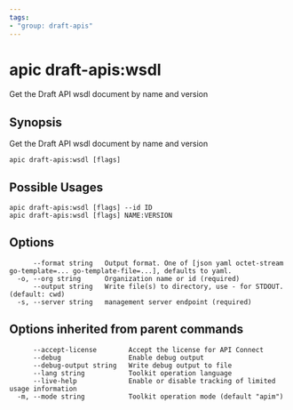 ```yaml
---
tags:
- "group: draft-apis"
---
```

# apic draft-apis:wsdl

Get the Draft API wsdl document by name and version

## Synopsis

Get the Draft API wsdl document by name and version

```
apic draft-apis:wsdl [flags]
```

## Possible Usages

```
apic draft-apis:wsdl [flags] --id ID
apic draft-apis:wsdl [flags] NAME:VERSION
```

## Options

```
      --format string   Output format. One of [json yaml octet-stream go-template=... go-template-file=...], defaults to yaml.
  -o, --org string      Organization name or id (required)
      --output string   Write file(s) to directory, use - for STDOUT. (default: cwd)
  -s, --server string   management server endpoint (required)
```

## Options inherited from parent commands

```
      --accept-license        Accept the license for API Connect
      --debug                 Enable debug output
      --debug-output string   Write debug output to file
      --lang string           Toolkit operation language
      --live-help             Enable or disable tracking of limited usage information
  -m, --mode string           Toolkit operation mode (default "apim")
```
